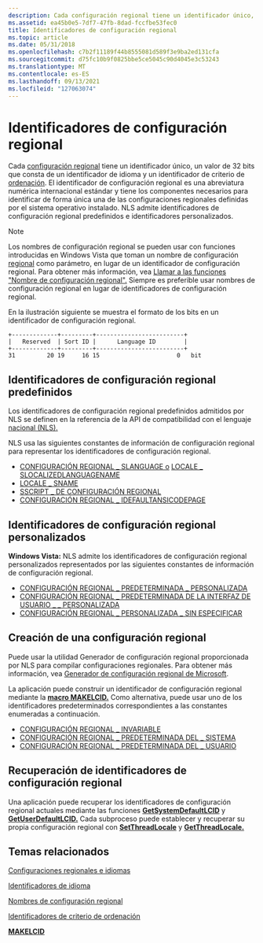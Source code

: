 ```yaml
---
description: Cada configuración regional tiene un identificador único, un valor de 32 bits que consta de un identificador de idioma y un identificador de criterio de ordenación.
ms.assetid: ea45b0e5-7df7-47fb-8dad-fccfbe53fec0
title: Identificadores de configuración regional
ms.topic: article
ms.date: 05/31/2018
ms.openlocfilehash: c7b2f11189f44b8555081d589f3e9ba2ed131cfa
ms.sourcegitcommit: d75fc10b9f0825bbe5ce5045c90d4045e3c53243
ms.translationtype: MT
ms.contentlocale: es-ES
ms.lasthandoff: 09/13/2021
ms.locfileid: "127063074"
---
```

# <a name="locale-identifiers"></a>Identificadores de configuración regional

Cada [configuración regional](locales-and-languages.md) tiene un identificador único, un valor de 32 bits que consta de un identificador de idioma y un identificador de criterio de [ordenación](sort-order-identifiers.md). [](language-identifiers.md) El identificador de configuración regional es una abreviatura numérica internacional estándar y tiene los componentes necesarios para identificar de forma única una de las configuraciones regionales definidas por el sistema operativo instalado. NLS admite identificadores de configuración regional predefinidos e identificadores personalizados.

> [!Note]  
> Los nombres de configuración regional se pueden usar con funciones introducidas en Windows Vista que toman un nombre de configuración [regional](locale-names.md) como parámetro, en lugar de un identificador de configuración regional. Para obtener más información, vea [Llamar a las funciones "Nombre de configuración regional".](calling-the--locale-name--functions.md) Siempre es preferible usar nombres de configuración regional en lugar de identificadores de configuración regional.

 

En la ilustración siguiente se muestra el formato de los bits en un identificador de configuración regional.

``` syntax
+-------------+---------+-------------------------+
|   Reserved  | Sort ID |      Language ID        |
+-------------+---------+-------------------------+
31         20 19     16 15                      0   bit
```

## <a name="predefined-locale-identifiers"></a>Identificadores de configuración regional predefinidos

Los identificadores de configuración regional predefinidos admitidos por NLS se definen en la referencia de la API de compatibilidad con el lenguaje [nacional (NLS).](/openspecs/windows_protocols/ms-lcid/a9eac961-e77d-41a6-90a5-ce1a8b0cdb9c)

NLS usa las siguientes constantes de información de configuración regional para representar los identificadores de configuración regional.

-   [CONFIGURACIÓN REGIONAL \_ SLANGUAGE o](locale-slanguage.md) [LOCALE \_ SLOCALIZEDLANGUAGENAME](locale-slocalized-constants.md)
-   [LOCALE \_ SNAME](locale-sname.md)
-   [SSCRIPT \_ DE CONFIGURACIÓN REGIONAL](locale-sscripts.md)
-   [CONFIGURACIÓN REGIONAL \_ IDEFAULTANSICODEPAGE](locale-idefault-constants.md)

## <a name="custom-locale-identifiers"></a>Identificadores de configuración regional personalizados

**Windows Vista:** NLS admite los identificadores de configuración regional personalizados representados por las siguientes constantes de información de configuración regional.

-   [CONFIGURACIÓN REGIONAL \_ PREDETERMINADA \_ PERSONALIZADA](locale-custom-constants.md)
-   [CONFIGURACIÓN REGIONAL \_ PREDETERMINADA DE LA INTERFAZ DE USUARIO \_ \_ PERSONALIZADA](locale-custom-constants.md)
-   [CONFIGURACIÓN REGIONAL \_ PERSONALIZADA \_ SIN ESPECIFICAR](locale-custom-constants.md)

## <a name="building-a-locale"></a>Creación de una configuración regional

Puede usar la utilidad Generador de configuración regional proporcionada por NLS para compilar configuraciones regionales. Para obtener más información, vea [Generador de configuración regional de Microsoft](https://www.microsoft.com/download/details.aspx?id=41158).

La aplicación puede construir un identificador de configuración regional mediante la [**macro MAKELCID.**](/windows/desktop/api/Winnt/nf-winnt-makelcid) Como alternativa, puede usar uno de los identificadores predeterminados correspondientes a las constantes enumeradas a continuación.

-   [CONFIGURACIÓN REGIONAL \_ INVARIABLE](locale-invariant.md)
-   [CONFIGURACIÓN REGIONAL \_ PREDETERMINADA DEL \_ SISTEMA](locale-system-default.md)
-   [CONFIGURACIÓN REGIONAL \_ PREDETERMINADA DEL \_ USUARIO](locale-user-default.md)

## <a name="retrieval-of-locale-identifiers"></a>Recuperación de identificadores de configuración regional

Una aplicación puede recuperar los identificadores de configuración regional actuales mediante las funciones [**GetSystemDefaultLCID**](/windows/desktop/api/Winnls/nf-winnls-getsystemdefaultlcid) y [**GetUserDefaultLCID.**](/windows/desktop/api/Winnls/nf-winnls-getuserdefaultlcid) Cada subproceso puede establecer y recuperar su propia configuración regional con [**SetThreadLocale**](/windows/desktop/api/Winnls/nf-winnls-setthreadlocale) y [**GetThreadLocale.**](/windows/desktop/api/Winnls/nf-winnls-getthreadlocale)

## <a name="related-topics"></a>Temas relacionados

<dl> <dt>

[Configuraciones regionales e idiomas](locales-and-languages.md)
</dt> <dt>

[Identificadores de idioma](language-identifiers.md)
</dt> <dt>

[Nombres de configuración regional](locale-names.md)
</dt> <dt>

[Identificadores de criterio de ordenación](sort-order-identifiers.md)
</dt> <dt>

[**MAKELCID**](/windows/desktop/api/Winnt/nf-winnt-makelcid)
</dt> </dl>

 

 
